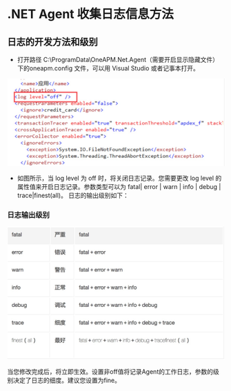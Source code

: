
# .NET Agent 收集日志信息方法

## 日志的开发方法和级别


* 打开路径 C:\ProgramData\OneAPM.Net.Agent（需要开启显示隐藏文件）下的oneapm.config 文件，可以用 Visual Studio 或者记事本打开。

![](/images/collect1.png)

* 如图所示，当 log level 为 off 时，将关闭日志记录。您需要更改 log level 的属性值来开启日志记录。参数类型可以为 fatal| error | warn | info | debug | trace|finest(all)。
日志的输出级别如下：

### 日志输出级别

![](/images/collect2.png)

当您修改完成后，将立即生效。设置非off值将记录Agent的工作日志，参数的级别决定了日志的细度。建议您设置为fine。
